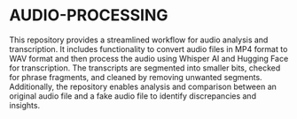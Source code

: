 # AUDIO-PROCESSING
This repository provides a streamlined workflow for audio analysis and transcription. It includes functionality to convert audio files in MP4 format to WAV format and then process the audio using Whisper AI and Hugging Face for transcription. The transcripts are segmented into smaller bits, checked for phrase fragments, and cleaned by removing unwanted segments. Additionally, the repository enables analysis and comparison between an original audio file and a fake audio file to identify discrepancies and insights.

